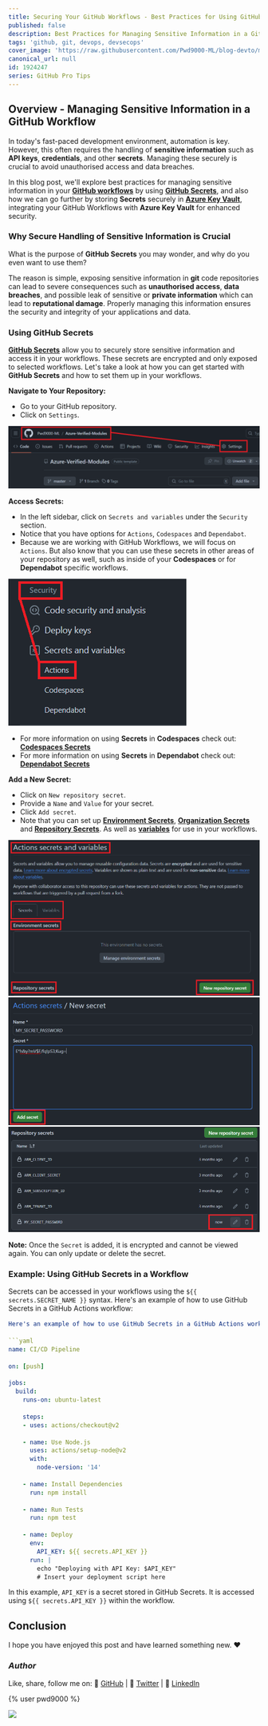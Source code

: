 ```yaml
---
title: Securing Your GitHub Workflows - Best Practices for Using GitHub Secrets
published: false
description: Best Practices for Managing Sensitive Information in a GitHub Workflow
tags: 'github, git, devops, devsecops'
cover_image: 'https://raw.githubusercontent.com/Pwd9000-ML/blog-devto/main/posts/2024/GitHub-Secrets-Best-Practise/assets/main-gh-tips.png'
canonical_url: null
id: 1924247
series: GitHub Pro Tips
---
```


## Overview - Managing Sensitive Information in a GitHub Workflow

In today's fast-paced development environment, automation is key. However, this often requires the handling of **sensitive information** such as **API keys**, **credentials**, and other **secrets**. Managing these securely is crucial to avoid unauthorised access and data breaches.

In this blog post, we'll explore best practices for managing sensitive information in your **[GitHub workflows](https://docs.github.com/en/actions/using-workflows/about-workflows?wt.mc_id=DT-MVP-5004771)** by using **[GitHub Secrets](https://docs.github.com/en/actions/security-guides/using-secrets-in-github-actions#about-secrets?wt.mc_id=DT-MVP-5004771)**, and also how we can go further by storing **Secrets** securely in **[Azure Key Vault](https://learn.microsoft.com/en-us/azure/key-vault/general/basic-concepts?wt.mc_id=DT-MVP-5004771)**, integrating your GitHub Workflows with **Azure Key Vault** for enhanced security.

### Why Secure Handling of Sensitive Information is Crucial

What is the purpose of **GitHub Secrets** you may wonder, and why do you even want to use them?

The reason is simple, exposing sensitive information in **git** code repositories can lead to severe consequences such as **unauthorised access**, **data breaches**, and possible leak of sensitive or **private information** which can lead to **reputational damage**. Properly managing this information ensures the security and integrity of your applications and data.

### Using GitHub Secrets

**[GitHub Secrets](https://docs.github.com/en/actions/security-guides/using-secrets-in-github-actions#about-secrets?wt.mc_id=DT-MVP-5004771)** allow you to securely store sensitive information and access it in your workflows. These secrets are encrypted and only exposed to selected workflows. Let's take a look at how you can get started with **GitHub Secrets** and how to set them up in your workflows.

**Navigate to Your Repository:**

- Go to your GitHub repository.
- Click on `Settings`.  

![image.png](https://raw.githubusercontent.com/Pwd9000-ML/blog-devto/main/posts/2024/GitHub-Secrets-Best-Practise/assets/1-settings.png)

**Access Secrets:**

- In the left sidebar, click on `Secrets and variables` under the `Security` section.
- Notice that you have options for `Actions`, `Codespaces` and `Dependabot`.
- Because we are working with GitHub Workflows, we will focus on `Actions`. But also know that you can use these secrets in other areas of your repository as well, such as inside of your **Codespaces** or for **Dependabot** specific workflows.

![image.png](https://raw.githubusercontent.com/Pwd9000-ML/blog-devto/main/posts/2024/GitHub-Secrets-Best-Practise/assets/1-secrets.png)

- For more information on using **Secrets** in **Codespaces** check out: **[Codespaces Secrets](https://docs.github.com/en/codespaces/managing-your-codespaces/managing-your-account-specific-secrets-for-github-codespaces?wt.mc_id=DT-MVP-5004771)**
- For more information on using **Secrets** in **Dependabot** check out: **[Dependabot Secrets](https://docs.github.com/en/code-security/dependabot/working-with-dependabot/automating-dependabot-with-github-actions#accessing-secrets?wt.mc_id=DT-MVP-5004771)**

**Add a New Secret:**  

- Click on `New repository secret`.  
- Provide a `Name` and `Value` for your secret.  
- Click `Add secret`.  
- Note that you can set up **[Environment Secrets](https://docs.github.com/en/actions/security-guides/using-secrets-in-github-actions#creating-secrets-for-an-environment?wt.mc_id=DT-MVP-5004771)**, **[Organization Secrets](https://docs.github.com/en/actions/security-guides/using-secrets-in-github-actions#creating-secrets-for-an-organization?wt.mc_id=DT-MVP-5004771)** and **[Repository Secrets](https://docs.github.com/en/actions/security-guides/using-secrets-in-github-actions#creating-secrets-for-a-repository?wt.mc_id=DT-MVP-5004771)**. As well as **[variables](https://docs.github.com/en/actions/learn-github-actions/variables?wt.mc_id=DT-MVP-5004771)** for use in your workflows.  

![image.png](https://raw.githubusercontent.com/Pwd9000-ML/blog-devto/main/posts/2024/GitHub-Secrets-Best-Practise/assets/1-add-secret.png)
![image.png](https://raw.githubusercontent.com/Pwd9000-ML/blog-devto/main/posts/2024/GitHub-Secrets-Best-Practise/assets/2-add-secret.png)
![image.png](https://raw.githubusercontent.com/Pwd9000-ML/blog-devto/main/posts/2024/GitHub-Secrets-Best-Practise/assets/3-add-secret.png)  

**Note:** Once the `Secret` is added, it is encrypted and cannot be viewed again. You can only update or delete the secret.

### Example: Using GitHub Secrets in a Workflow  

Secrets can be accessed in your workflows using the `${{ secrets.SECRET_NAME }}` syntax. Here's an example of how to use GitHub Secrets in a GitHub Actions workflow:  

```yaml
Here's an example of how to use GitHub Secrets in a GitHub Actions workflow:  

```yaml  
name: CI/CD Pipeline  
   
on: [push]  
   
jobs:  
  build:  
    runs-on: ubuntu-latest  
  
    steps:  
    - uses: actions/checkout@v2  
  
    - name: Use Node.js  
      uses: actions/setup-node@v2  
      with:  
        node-version: '14'  
  
    - name: Install Dependencies  
      run: npm install  
  
    - name: Run Tests  
      run: npm test  
  
    - name: Deploy  
      env:  
        API_KEY: ${{ secrets.API_KEY }}  
      run: |  
        echo "Deploying with API Key: $API_KEY"  
        # Insert your deployment script here  
```  

In this example, `API_KEY` is a secret stored in GitHub Secrets. It is accessed using `${{ secrets.API_KEY }}` within the workflow.  

## Conclusion

I hope you have enjoyed this post and have learned something new. :heart:

### _Author_

Like, share, follow me on: :octopus: [GitHub](https://github.com/Pwd9000-ML) | :penguin: [Twitter](https://twitter.com/pwd9000) | :space_invader: [LinkedIn](https://www.linkedin.com/in/marcel-l-61b0a96b/)

{% user pwd9000 %}

<a href="https://www.buymeacoffee.com/pwd9000"><img src="https://img.buymeacoffee.com/button-api/?text=Buy me a coffee&emoji=&slug=pwd9000&button_colour=FFDD00&font_colour=000000&font_family=Cookie&outline_colour=000000&coffee_colour=ffffff"></a>
